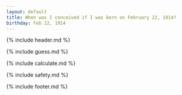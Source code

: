 ```yaml
---
layout: default
title: When was I conceived if I was born on February 22, 1914?
birthday: Feb 22, 1914
---
```


{% include header.md %}

{% include guess.md %}

{% include calculate.md %}

{% include safety.md %}

{% include footer.md %}




